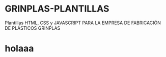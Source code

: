 # GRINPLAS-PLANTILLAS

Plantillas HTML, CSS y JAVASCRIPT PARA LA EMPRESA DE FABRICACIÓN DE PLÁSTICOS GRINPLAS

# holaaa
